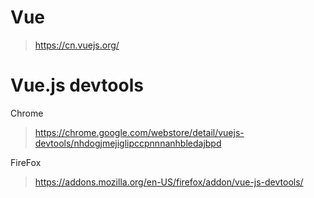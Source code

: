 # Vue
> https://cn.vuejs.org/

# Vue.js devtools
Chrome
> https://chrome.google.com/webstore/detail/vuejs-devtools/nhdogjmejiglipccpnnnanhbledajbpd

FireFox
> https://addons.mozilla.org/en-US/firefox/addon/vue-js-devtools/